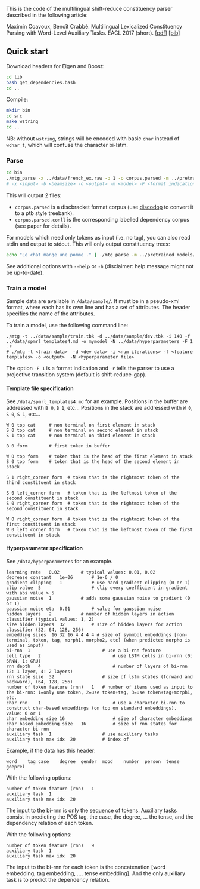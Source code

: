 
This is the code of the multilingual shift-reduce constituency parser described in the following article:

Maximin Coavoux, Benoît Crabbé. Multilingual Lexicalized Constituency Parsing with Word-Level Auxiliary Tasks. EACL 2017 (short). [[pdf]](http://www.aclweb.org/anthology/E/E17/E17-2053.pdf) [[bib]](http://www.aclweb.org/anthology/E/E17/E17-2053.bib)


Quick start
-----------

Download headers for Eigen and Boost:

```bash
cd lib
bash get_dependencies.bash
cd ..
```

Compile:

```bash
mkdir bin
cd src
make wstring
cd ..
```

NB: without `wstring`, strings will be encoded with basic `char` instead
of `wchar_t`, which will confuse the character bi-lstm.


### Parse

```bash
cd bin
./mtg_parse -x ../data/french_ex.raw -b 1 -o corpus.parsed -m ../pretrained_models/FRENCH -F 1
# -x <input> -b <beamsize> -o <output> -m <model> -F <format indication>
```

This will output 2 files:
- `corpus.parsed` is a discbracket format corpus (use [discodop](/home/mcoavoux/Documents/MTG_eacl/mtg/mind_the_gap_v1.1/pretrained_models/)
    to convert it to a ptb style treebank).
- `corpus.parsed.conll` is the corresponding labelled dependency corpus
    (see paper for details).


For models which need only tokens as input (i.e. no tag), you can also
read stdin and output to stdout. This will only output constituency trees:

```bash
echo "Le chat mange une pomme ." | ./mtg_parse -m ../pretrained_models/FRENCH -b 1
```

See additional options with `--help` or `-h` (disclaimer: help message might not be up-to-date).

### Train a model


Sample data are available in `/data/sample/`. It must be in a pseudo-xml
format, where each has its own line and has a set of attributes.
The header specifies the name of the attributes.

To train a model, use the following command line:

    ./mtg -t ../data/sample/train.tbk -d ../data/sample/dev.tbk -i 140 -f ../data/spmrl_templates4.md -o mymodel -N ../data/hyperparameters -F 1 -r
    # ./mtg -t <train data>  -d <dev data> -i <num iterations> -f <feature templates> -o <output>  -N <hyperparameter file>

The option `-F 1` is a format indication and `-r` tells the parser to use a projective
transition system (default is shift-reduce-gap).


#### Template file specification

See `/data/spmrl_templates4.md` for an example.
Positions in the buffer are addressed with `B 0`, `B 1`, etc...
Positions in the stack are addressed with `W 0`, `S 0`, `S 1`, etc...

    W 0 top cat     # non terminal on first element in stack
    S 0 top cat     # non terminal on second element in stack
    S 1 top cat     # non terminal on third element in stack

    B 0 form        # first token in buffer 

    W 0 top form    # token that is the head of the first element in stack
    S 0 top form    # token that is the head of the second element in stack

    S 1 right_corner form  # token that is the rightmost token of the third constituent in stack

    S 0 left_corner form   # token that is the leftmost token of the second constituent in stack
    S 0 right_corner form  # token that is the rightmost token of the second constituent in stack

    W 0 right_corner form  # token that is the rightmost token of the first constituent in stack
    W 0 left_corner form   # token that is the leftmost token of the first constituent in stack

#### Hyperparameter specification

See `/data/hyperparameters` for an example.

    learning rate	0.02        # typical values: 0.01, 0.02
    decrease constant	1e-06       # 1e-6 / 0
    gradient clipping	1           # use hard gradient clipping (0 or 1)
    clip value	5                   # clip every coefficient in gradient with abs value > 5
    gaussian noise	1           # adds some gaussian noise to gradient (0 or 1)
    gaussian noise eta	0.01        # value for gaussian noise
    hidden layers	2           # number of hidden layers in action classifier (typical values: 1, 2)
    size hidden layers	32          # size of hidden layers for action classifier (32, 64, 128, 256)
    embedding sizes	 16 32 16 4 4 4 4 # size of symmbol embeddings [non-terminal, token, tag, morph1, morpho2, etc] (when predicted morpho is used as input)
    bi-rnn	1                           # use a bi-rnn feature 
    cell type	2                           # use LSTM cells in bi-rnn (0: SRNN, 1: GRU)
    rnn depth	4                           # number of layers of bi-rnn (2: 1 layer, 4: 2 layers)
    rnn state size	32                  # size of lstm states (forward and backward), (64, 128, 256)
    number of token feature (rnn)	1   # number of items used as input to the bi-rnn: 1=only use token, 2=use token+tag, 3=use token+tag+morph1, etc.
    char rnn	1                           # use a character bi-rnn to construct char-based embeddings (on top on standard embeddings). value: 0 or 1
    char embedding size	16                  # size of character embeddings
    char based embedding size	16          # size of rnn states for character bi-rnn
    auxiliary task	1                   # use auxiliary tasks
    auxiliary task max idx	20          # index of 


Example, if the data has this header: 
    
    word	tag	case	degree	gender	mood	number	person	tense	gdeprel


With the following options:

    number of token feature (rnn)	1
    auxiliary task	1
    auxiliary task max idx	20

The input to the bi-rnn is only the sequence of tokens. Auxiliary tasks
consist in predicting the POS tag, the case, the degree, ... the tense, and the dependency relation
of each token.


With the following options:

    number of token feature (rnn)	9
    auxiliary task	1
    auxiliary task max idx	20

The input to the bi-rnn for each token is the concatenation [word embedding, tag embedding, .... tense embedding].
And the only auxiliary task is to predict the dependency relation.




